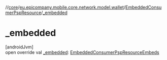 //[core](../../../index.md)/[eu.epicompany.mobile.core.network.model.wallet](../index.md)/[EmbeddedConsumerPspResource](index.md)/[_embedded](_embedded.md)

# _embedded

[androidJvm]\
open override val [_embedded](_embedded.md): [EmbeddedConsumerPspResourceEmbeds](../-embedded-consumer-psp-resource-embeds/index.md)
